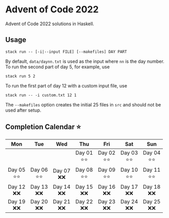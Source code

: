 # Advent of Code 2022
Advent of Code 2022 solutions in Haskell.

## Usage
```
stack run -- [-i|--input FILE] [--makefiles] DAY PART
```
By default, `data/daynn.txt` is used as the input where `nn` is the day number.
To run the second part of day 5, for example, use
```
stack run 5 2
```
To run the first part of day 12 with a custom input file, use
```
stack run -- -i custom.txt 12 1
```
The `--makefiles` option creates the initial 25 files in `src` and should not be used after setup.

## Completion Calendar ⭐
| Mon | Tue | Wed | Thu | Fri | Sat | Sun |
|:---:|:---:|:---:|:---:|:---:|:---:|:---:|
|     |     |     | Day 01 <br> ⭐⭐ | Day 02 <br> ⭐⭐| Day 03 <br> ⭐⭐ | Day 04 <br> ⭐⭐ |
| Day 05 <br> ⭐⭐ | Day 06 <br> ⭐⭐ | Day 07 <br> ❌❌ | Day 08 <br> ⭐⭐ | Day 09 <br> ⭐⭐ | Day 10 <br> ⭐⭐ | Day 11 <br> ⭐⭐ |
| Day 12 <br> ❌❌ | Day 13 <br> ❌❌ | Day 14 <br> ❌❌ | Day 15 <br> ❌❌ | Day 16 <br> ❌❌ | Day 17 <br> ❌❌ | Day 18 <br> ❌❌ |
| Day 19 <br> ❌❌ | Day 20 <br> ❌❌ | Day 21 <br> ❌❌ | Day 22 <br> ❌❌ | Day 23 <br> ❌❌ | Day 24 <br> ❌❌ | Day 25 <br> ❌❌ |

